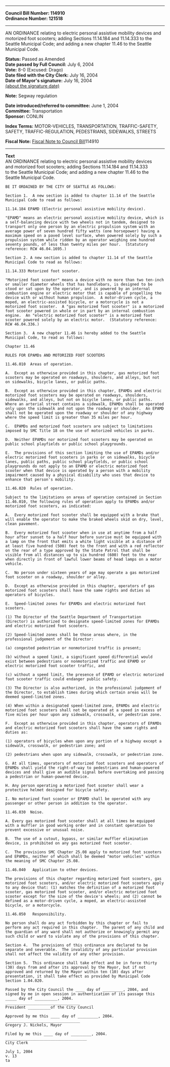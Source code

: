 * * * * *  
  
**Council Bill Number: [](#h0)[](#h2)114910**   
**Ordinance Number: 121518**  
  
* * * * *  
  
AN ORDINANCE relating to electric personal assistive mobility devices and motorized foot scooters; adding Sections 11.14.184 and 11.14.333 to the Seattle Municipal Code; and adding a new chapter 11.46 to the Seattle Municipal Code.  
  
**Status:** Passed as Amended   
**Date passed by Full Council:** July 6, 2004   
**Vote:** 8-0 (Excused: Drago)   
**Date filed with the City Clerk:** July 16, 2004   
**Date of Mayor's signature:** July 16, 2004   
[(about the signature date)](/~public/approvaldate.htm)   
  
**Note:** Segway regulation  
  
  
**Date introduced/referred to committee:** June 1, 2004   
**Committee:** Transportation   
**Sponsor:** CONLIN   
  
**Index Terms:** MOTOR-VEHICLES, TRANSPORTATION, TRAFFIC-SAFETY, SAFETY, TRAFFIC-REGULATION, PEDESTRIANS, SIDEWALKS, STREETS  
  
**Fiscal Note:** [Fiscal Note to Council Bill](http://clerk.seattle.gov/~public/fnote/114910.htm)[](#h1)[](#h3)114910  
  
* * * * *  
  
**Text**  
    AN ORDINANCE relating to electric personal assistive mobility devices  
    and motorized foot scooters; adding Sections 11.14.184 and 11.14.333  
    to the Seattle Municipal Code; and adding a new chapter 11.46 to the  
    Seattle Municipal Code.  
  
    BE IT ORDAINED BY THE CITY OF SEATTLE AS FOLLOWS:  
  
    Section 1.  A new section is added to chapter 11.14 of the Seattle  
    Municipal Code to read as follows:  
  
    11.14.184 EPAMD (Electric personal assistive mobility device).  
  
    "EPAMD" means an electric personal assistive mobility device, which is  
    a self-balancing device with two wheels not in tandem, designed to  
    transport only one person by an electric propulsion system with an  
    average power of seven hundred fifty watts (one horsepower) having a  
    maximum speed on a paved level surface, when powered solely by such a  
    propulsion system while ridden by an operator weighing one hundred  
    seventy pounds, of less than twenty miles per hour.  (Statutory  
    reference: RCW 46.04.1695.)  
  
    Section 2. A new section is added to chapter 11.14 of the Seattle  
    Municipal Code to read as follows:  
  
    11.14.333 Motorized foot scooter.  
  
    "Motorized foot scooter" means a device with no more than two ten-inch  
    or smaller diameter wheels that has handlebars, is designed to be  
    stood or sat upon by the operator, and is powered by an internal  
    combustion engine or electric motor that is capable of propelling the  
    device with or without human propulsion.  A motor-driven cycle, a  
    moped, an electric-assisted bicycle, or a motorcycle is not a  
    motorized foot scooter.  A "gas motorized foot scooter" is a motorized  
    foot scooter powered in whole or in part by an internal combustion  
    engine.  An "electric motorized foot scooter" is a motorized foot  
    scooter powered solely by an electric motor.  (Statutory reference:  
    RCW 46.04.336.)  
  
    Section 3.  A new chapter 11.46 is hereby added to the Seattle  
    Municipal Code, to read as follows:  
  
    Chapter 11.46  
  
    RULES FOR EPAMDs AND MOTORIZED FOOT SCOOTERS  
  
    11.46.010  Areas of operation.  
  
    A.  Except as otherwise provided in this chapter, gas motorized foot  
    scooters may be operated on roadways, shoulders, and alleys, but not  
    on sidewalks, bicycle lanes, or public paths.  
  
    B.  Except as otherwise provided in this chapter, EPAMDs and electric  
    motorized foot scooters may be operated on roadways, shoulders,  
    sidewalks, and alleys, but not on bicycle lanes, or public paths.  
    Where an arterial street contains a sidewalk, EPAMDs shall be operated  
    only upon the sidewalk and not upon the roadway or shoulder.  An EPAMD  
    shall not be operated upon the roadway or shoulder of any highway  
    where the speed limit is greater than 35 miles per hour.  
  
    C.  EPAMDs and motorized foot scooters are subject to limitations  
    imposed by SMC Title 18 on the use of motorized vehicles in parks.  
  
    D.  Neither EPAMDs nor motorized foot scooters may be operated on  
    public school playfields or public school playgrounds.  
  
    E.  The provisions of this section limiting the use of EPAMDs and/or  
    electric motorized foot scooters in parks or on sidewalks, bicycle  
    lanes, public paths, public school playfields, or public school  
    playgrounds do not apply to an EPAMD or electric motorized foot  
    scooter when that device is operated by a person with a mobility  
    impairment caused by a physical disability who uses that device to  
    enhance that person's mobility.  
  
    11.46.020  Rules of operation.  
  
    Subject to the limitations on areas of operation contained in Section  
    11.46.010, the following rules of operation apply to EPAMDs and/or  
    motorized foot scooters, as indicated:  
  
    A.  Every motorized foot scooter shall be equipped with a brake that  
    will enable the operator to make the braked wheels skid on dry, level,  
    clean pavement.  
  
    B.  Every motorized foot scooter when in use at anytime from a half  
    hour after sunset to a half hour before sunrise must be equipped with  
    a lamp on the front that emits a white light visible at a distance of  
    at least five hundred (500) feet to the front and with a red reflector  
    on the rear of a type approved by the State Patrol that shall be  
    visible from all distances up to six hundred (600) feet to the rear  
    when directly in front of lawful lower beams of head lamps on a motor  
    vehicle.  
  
    C.  No person under sixteen years of age may operate a gas motorized  
    foot scooter on a roadway, shoulder or alley.  
  
    D.  Except as otherwise provided in this chapter, operators of gas  
    motorized foot scooters shall have the same rights and duties as  
    operators of bicycles.  
  
    E.  Speed-limited zones for EPAMDs and electric motorized foot  
    scooters.  
  
    (1) The Director of the Seattle Department of Transportation  
    (Director) is authorized to designate speed-limited zones for EPAMDs  
    and electric motorized foot scooters.  
  
    (2) Speed-limited zones shall be those areas where, in the  
    professional judgement of the Director:  
  
    (a) congested pedestrian or nonmotorized traffic is present;  
  
    (b) without a speed limit, a significant speed differential would  
    exist between pedestrians or nonmotorized traffic and EPAMD or  
    electric motorized foot scooter traffic, and  
  
    (c) without a speed limit, the presence of EPAMD or electric motorized  
    foot scooter traffic could endanger public safety.  
  
    (3) The Director is also authorized, in the professional judgement of  
    the Director, to establish times during which certain areas will be  
    deemed speed-limited zones.  
  
    (4) When within a designated speed-limited zone, EPAMDs and electric  
    motorized foot scooters shall not be operated at a speed in excess of  
    five miles per hour upon any sidewalk, crosswalk, or pedestrian zone.  
  
    F.  Except as otherwise provided in this chapter, operators of EPAMDs  
    and electric motorized foot scooters shall have the same rights and  
    duties as:  
  
    (1) operators of bicycles when upon any portion of a highway except a  
    sidewalk, crosswalk, or pedestrian zone; and  
  
    (2) pedestrians when upon any sidewalk, crosswalk, or pedestrian zone.  
  
    G. At all times, operators of motorized foot scooters and operators of  
    EPAMDs shall yield the right-of-way to pedestrians and human-powered  
    devices and shall give an audible signal before overtaking and passing  
    a pedestrian or human-powered device.  
  
    H. Any person operating a motorized foot scooter shall wear a  
    protective helmet designed for bicycle safety.  
  
    I. No motorized foot scooter or EPAMD shall be operated with any  
    passenger or other person in addition to the operator.  
  
    11.46.030  Noise.  
  
    A. Every gas motorized foot scooter shall at all times be equipped  
    with a muffler in good working order and in constant operation to  
    prevent excessive or unusual noise.  
  
    B.  The use of a cutout, bypass, or similar muffler elimination  
    device, is prohibited on any gas motorized foot scooter.  
  
    C.  The provisions SMC Chapter 25.08 apply to motorized foot scooters  
    and EPAMDs, neither of which shall be deemed "motor vehicles" within  
    the meaning of SMC Chapter 25.08.  
  
    11.46.040   Application to other devices.  
  
    The provisions of this chapter regarding motorized foot scooters, gas  
    motorized foot scooters, and/or electric motorized foot scooters apply  
    to any device that: (1) matches the definition of a motorized foot  
    scooter, gas motorized foot scooter, and/or electric motorized foot  
    scooter except for the size of the device's wheels; and (2) cannot be  
    defined as a motor-driven cycle, a moped, an electric-assisted  
    bicycle, or a motorcycle.  
  
    11.46.050   Responsibility.  
  
    No person shall do any act forbidden by this chapter or fail to  
    perform any act required in this chapter.  The parent of any child and  
    the guardian of any ward shall not authorize or knowingly permit any  
    such child or ward to violate any of the provisions of this chapter.  
  
    Section 4.  The provisions of this ordinance are declared to be  
    separate and severable.  The invalidity of any particular provision  
    shall not affect the validity of any other provision.  
  
    Section 5.  This ordinance shall take effect and be in force thirty  
    (30) days from and after its approval by the Mayor, but if not  
    approved and returned by the Mayor within ten (10) days after  
    presentation, it shall take effect as provided by Municipal Code  
    Section 1.04.020.  
  
    Passed by the City Council the ____ day of _________, 2004, and  
    signed by me in open session in authentication of its passage this  
    _____ day of __________, 2004.  
    _________________________________  
    President __________of the City Council  
  
    Approved by me this ____ day of _________, 2004.  
    _________________________________  
    Gregory J. Nickels, Mayor  
  
    Filed by me this ____ day of _________, 2004.  
    ____________________________________  
    City Clerk  
  
    July 1, 2004  
    v. 13  
    ta  
